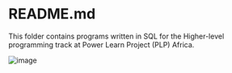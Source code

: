 #  README.md

This folder contains programs written in SQL for the Higher-level programming track at Power Learn Project (PLP) Africa.

![image](https://github.com/RichardMiruka/PLP/assets/105627752/088480b5-93ea-4900-a632-221006219ad4)
